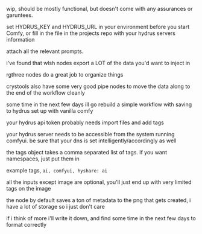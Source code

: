 wip, should be mostly functional, but doesn't come with any assurances or garuntees.

set HYDRUS_KEY and HYDRUS_URL in your environment before you start Comfy, or fill in the file in the projects repo with your hydrus servers information

attach all the relevant prompts.

i've found that wlsh nodes export a LOT of the data you'd want to inject in

rgthree nodes do a great job to organize things

crystools also have some very good pipe nodes to move the data along to the end of the workflow cleanly

some time in the next few days ill go rebuild a simple workflow with saving to hydrus set up with vanilla comfy

your hydrus api token probably needs import files and add tags

your hydrus server needs to be accessible from the system running comfyui. be sure that your dns is set intelligently/accordingly as well

the tags object takes a comma separated list of tags. if you want namespaces, just put them in

example tags, `ai, comfyui, hyshare: ai`

all the inputs except image are optional, you'll just end up with very limited tags on the image

the node by default saves a ton of metadata to the png that gets created, i have a lot of storage so i just don't care

if i think of more i'll write it down, and find some time in the next few days to format correctly
